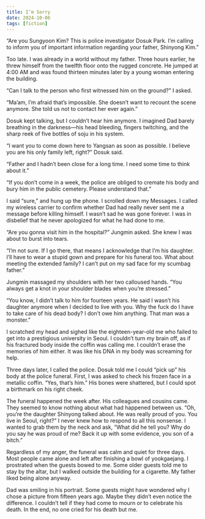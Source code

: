 ```yaml
---
title: I’m Sorry
date: 2024-10-06
tags: [fiction]
---
```


“Are you Sungyoon Kim? This is police investigator Dosuk Park. I’m calling to inform you of important information regarding your father, Shinyong Kim.”

Too late. I was already in a world without my father. Three hours earlier, he threw himself from the twelfth floor onto the rugged concrete. He jumped at 4:00 AM and was found thirteen minutes later by a young woman entering the building.

“Can I talk to the person who first witnessed him on the ground?” I asked.

“Ma’am, I’m afraid that’s impossible. She doesn’t want to recount the scene anymore. She told us not to contact her ever again.”

Dosuk kept talking, but I couldn’t hear him anymore. I imagined Dad barely breathing in the darkness—his head bleeding, fingers twitching, and the sharp reek of five bottles of soju in his system.

“I want you to come down here to Yangsan as soon as possible. I believe you are his only family left, right?” Dosuk said.

“Father and I hadn’t been close for a long time. I need some time to think about it.”

“If you don’t come in a week, the police are obliged to cremate his body and bury him in the public cemetery. Please understand that.”

I said “sure,” and hung up the phone. I scrolled down my Messages. I called my wireless carrier to confirm whether Dad had really never sent me a message before killing himself. I wasn’t sad he was gone forever. I was in disbelief that he never apologized for what he had done to me.

“Are you gonna visit him in the hospital?” Jungmin asked. She knew I was about to burst into tears.

“I’m not sure. If I go there, that means I acknowledge that I’m his daughter. I’ll have to wear a stupid gown and prepare for his funeral too. What about meeting the extended family? I can’t put on my sad face for my scumbag father.”

Jungmin massaged my shoulders with her two calloused hands. “You always get a knot in your shoulder blades when you’re stressed.”

“You know, I didn’t talk to him for fourteen years. He said I wasn’t his daughter anymore when I decided to live with you. Why the fuck do I have to take care of his dead body? I don’t owe him anything. That man was a monster.”

I scratched my head and sighed like the eighteen-year-old me who failed to get into a prestigious university in Seoul. I couldn’t turn my brain off, as if his fractured body inside the coffin was calling me. I couldn’t erase the memories of him either. It was like his DNA in my body was screaming for help.

Three days later, I called the police. Dosuk told me I could “pick up” his body at the police funeral. First, I was asked to check his frozen face in a metallic coffin. “Yes, that’s him.” His bones were shattered, but I could spot a birthmark on his right cheek.

The funeral happened the week after. His colleagues and cousins came. They seemed to know nothing about what had happened between us. “Oh, you’re the daughter Shinyong talked about. He was really proud of you. You live in Seoul, right?” I never knew how to respond to all this nonsense. I wanted to grab them by the neck and ask, “What did he tell you? Why do you say he was proud of me? Back it up with some evidence, you son of a bitch.”

Regardless of my anger, the funeral was calm and quiet for three days. Most people came alone and left after finishing a bowl of yookgaejang. I prostrated when the guests bowed to me. Some older guests told me to stay by the altar, but I walked outside the building for a cigarette. My father liked being alone anyway.

Dad was smiling in his portrait. Some guests might have wondered why I chose a picture from fifteen years ago. Maybe they didn’t even notice the difference. I couldn’t tell if they had come to mourn or to celebrate his death. In the end, no one cried for his death but me.

